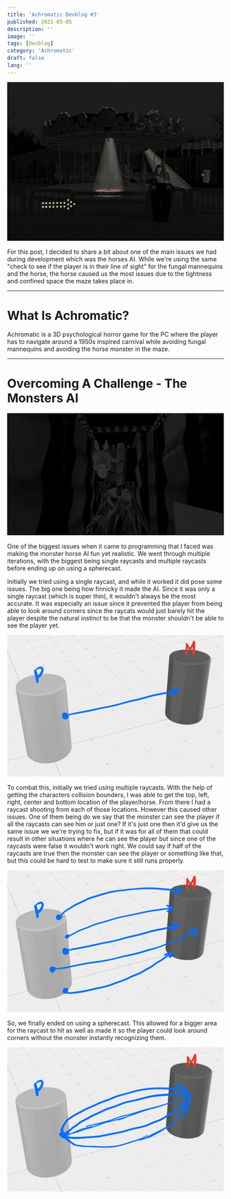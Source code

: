 ```yaml
---
title: 'Achromatic Devblog #3'
published: 2022-05-05
description: ''
image: ''
tags: [Devblog]
category: 'Achromatic'
draft: false 
lang: ''
---
```


![](src/assets/images/achromatic/AchromaticDevblog3Cover.png)

For this post, I decided to share a bit about one of the main issues we had during development which was the horses AI. While we're using the same "check to see if the player is in their line of sight" for the fungal mannequins and the horse, the horse caused us the most issues due to the tightness and confined space the maze takes place in.

---

# What Is Achromatic?

Achromatic is a 3D psychological horror game for the PC where the player has to navigate around a 1950s inspired carnival while avoiding fungal mannequins and avoiding the horse monster in the maze.

---

# Overcoming A Challenge - The Monsters AI

![](src/assets/images/achromatic/AchromaticMonsterGIF.gif)

One of the biggest issues when it came to programming that I faced was making the monster horse AI fun yet realistic. We went through multiple iterations, with the biggest being single raycasts and multiple raycasts before ending up on using a spherecast. 


Initially we tried using a single raycast, and while it worked it did pose some issues. The big one being how finnicky it made the AI. Since it was only a single raycast (which is super thin), it wouldn't always be the most accurate. It was especially an issue since it prevented the player from being able to look around corners since the raycats would just barely hit the player despite the natural instinct to be that the monster shouldn't be able to see the player yet.

![](src/assets/images/achromatic/AchromaticSingleRaycast.png)

To combat this, initially we tried using multiple raycasts. With the help of getting the characters collision bounders, I was able to get the top, left, right, center and bottom location of the player/horse. From there I had a raycast shooting from each of those locations. However this caused other issues. One of them being do we say that the monster can see the player if all the raycasts can see him or just one? If it's just one then it'd give us the same issue we we're trying to fix, but if it was for all of them that could result in other situations where he can see the player but since one of the raycasts were false it wouldn't work right. We could say if half of the raycasts are true then the monster can see the player or something like that, but this could be hard to test to make sure it still runs properly.

![](src/assets/images/achromatic/AcharomticMultiRaycast.png)

So, we finally ended on using a spherecast. This allowed for a bigger area for the raycast to hit as well as made it so the player could look around corners without the monster instantly recognizing them.

![](src/assets/images/achromatic/AchromaticSpherecast.png)